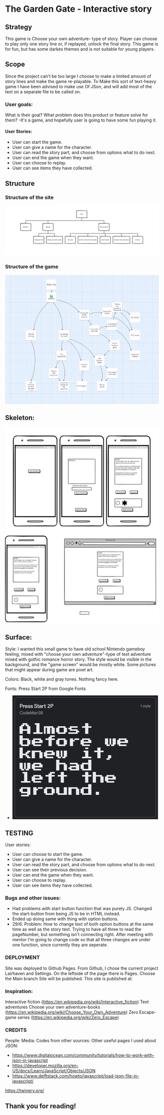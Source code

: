 # The Garden Gate - Interactive story

## Strategy
This game is Choose your own adventure- type of story.  Player can choose to play only one story line or, if replayed, unlock the final story. This game is for fun, but has some darkes themes and is not suitable for young players. 

## Scope
Since the project can't be too large I choose to make a limited amount of story lines and make the game re-playable. To Make this sort of text-heavy game I have been advised to make use Of JSon, and will add most of the text on a separate file to be called on.

### User goals:
What is their goal? What problem does this product or feature solve for them?
-It's a game, and hopefully user is going to have some fun playing it.

#### User Stories:
- User can start the game.
- User can give a name for the character.
- User can read the story part, and choose from options what to do next.
- User can end the game when they want.
- User can choose to replay.
- User can see items they have collected.

## Structure

### Structure of the site
![](assets/images/readme-sitemap.jpeg "")
### Structure of the game
![](assets/images/readme-story-roadmap.jpeg "")


## Skeleton:

![](assets/images/readme-screens1.jpeg "")
![](assets/images/readme-screens2.jpeg "")


## Surface:
Style: 
I wanted this small game to have old school Nintendo gameboy feeling, 
mixed with "choose your own adventure"-type of text adventure mixed with gothic romance horror story.
The style would be visible in the background, and the "game screen" would be mostly white.
Some pictures that might appear during game are pixel art.

Colors: Black, white and gray tones. Nothing fancy here.

Fonts: Press Start 2P from Google Fonts
- ![](assets/images/readme-font.jpeg "")


## TESTING
User stories:
- User can choose to start the game.
- User can give a name for the character.
- User can read the story part, and choose from options what to do next.
- User can see their previous decision.
- User can end the game when they want.
- User can choose to replay.
- User can see items they have collected.

### Bugs and other issues:
- Had problems with start button function that was purely JS. Changed the start-button from being JS to be in HTML instead.
- Ended up doing same with thing with option buttons.
- 29/6: Problem: How to change text of both option buttons at the same time as well as the story text. Trying to have all three to read the pageNumber, but something isn't connecting right. After meeting with mentor I'm going to change code so that all three changes are under one function, since currently they are seperate.

### DEPLOYMENT
Site was deployed to Github Pages.
From Github, I chose the current project Lairhaven and Settings.
On the leftside of the page there is Pages.
Choose the Main branch
Site will be published.
This site is published at: 

### Inspiration:
Interactive fiction (https://en.wikipedia.org/wiki/Interactive_fiction)
Text adventures
Choose your own adventure-books (https://en.wikipedia.org/wiki/Choose_Your_Own_Adventure)
Zero Escape- game series (https://en.wikipedia.org/wiki/Zero_Escape)

### CREDITS
People:
Media:
Codes from other sources:
Other useful pages I used about JSON:
- https://www.digitalocean.com/community/tutorials/how-to-work-with-json-in-javascript
- https://developer.mozilla.org/en-US/docs/Learn/JavaScript/Objects/JSON
- https://www.delftstack.com/howto/javascript/load-json-file-in-javascript/

https://twinery.org/

## Thank you for reading!
